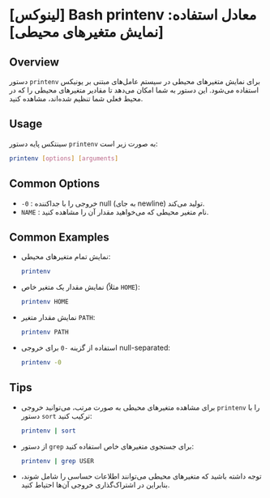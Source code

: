 # [لینوکس] Bash printenv معادل استفاده: [نمایش متغیرهای محیطی]

## Overview
دستور `printenv` برای نمایش متغیرهای محیطی در سیستم عامل‌های مبتنی بر یونیکس استفاده می‌شود. این دستور به شما امکان می‌دهد تا مقادیر متغیرهای محیطی را که در محیط فعلی شما تنظیم شده‌اند، مشاهده کنید.

## Usage
سینتکس پایه دستور `printenv` به صورت زیر است:

```bash
printenv [options] [arguments]
```

## Common Options
- `-0` : خروجی را با جداکننده null (به جای newline) تولید می‌کند.
- `NAME` : نام متغیر محیطی که می‌خواهید مقدار آن را مشاهده کنید.

## Common Examples
- نمایش تمام متغیرهای محیطی:
  ```bash
  printenv
  ```

- نمایش مقدار یک متغیر خاص (مثلاً `HOME`):
  ```bash
  printenv HOME
  ```

- نمایش مقدار متغیر `PATH`:
  ```bash
  printenv PATH
  ```

- استفاده از گزینه `-0` برای خروجی null-separated:
  ```bash
  printenv -0
  ```

## Tips
- برای مشاهده متغیرهای محیطی به صورت مرتب، می‌توانید خروجی `printenv` را با دستور `sort` ترکیب کنید:
  ```bash
  printenv | sort
  ```
- از دستور `grep` برای جستجوی متغیرهای خاص استفاده کنید:
  ```bash
  printenv | grep USER
  ```
- توجه داشته باشید که متغیرهای محیطی می‌توانند اطلاعات حساسی را شامل شوند، بنابراین در اشتراک‌گذاری خروجی آن‌ها احتیاط کنید.